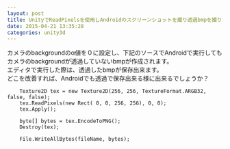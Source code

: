 ```yaml
---
layout: post
title: UnityでReadPixelsを使用しAndroidのスクリーンショットを撮り透過bmpを撮りたい。
date: 2015-04-21 13:35:28
categories: unity3d
---
```

<p>カメラのbackgroundのα値を０に設定し、下記のソースでAndroidで実行してもカメラのbackgroundが透過していないbmpが作成されます。<br>
エディタで実行した際は、透過したbmpが保存出来ます。<br>
どこを改善すれば、Androidでも透過で保存出来る様に出来るでしょうか？</p>

```
    Texture2D tex = new Texture2D(256, 256, TextureFormat.ARGB32, false, false);
    tex.ReadPixels(new Rect( 0, 0, 256, 256), 0, 0);
    tex.Apply();

    byte[] bytes = tex.EncodeToPNG();
    Destroy(tex);

    File.WriteAllBytes(fileName, bytes);
```
